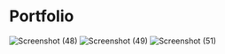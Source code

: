 # Portfolio
![Screenshot (48)](https://user-images.githubusercontent.com/116885079/236573406-123d82bf-e848-4b8b-a5c6-214ca92a084e.png)
![Screenshot (49)](https://user-images.githubusercontent.com/116885079/236573434-11a3c550-604e-4081-a3eb-98358c7216b8.png)
![Screenshot (51)](https://user-images.githubusercontent.com/116885079/236573445-c0272120-cccb-4b1e-9cdd-7ceb73db3827.png)
